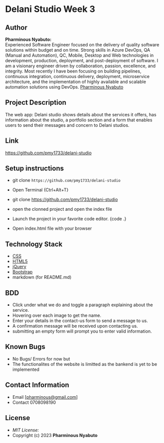 # Delani Studio  Week 3
## Author

**Pharminous Nyabuto:**  
Experienced Software Engineer focused on the delivery of quality software solutions within budget and on time. Strong skills in Azure DevOps, QA (Manual and Automation), QC, Mobile, Desktop and Web technologies in development, production, deployment, and post-deployment of software. I am a visionary engineer driven by collaboration, passion, excellence, and integrity. Most recently I have been focusing on building pipelines, continuous integration, continuous delivery, deployment, microservice architecture, and the implementation of highly available and scalable automation solutions using DevOps.
[Pharminous Nyabuto](https://github.com/pmy1733)

## Project Description

The web app: Delani studio shows details about the services it offers, has information about the studio, a portfolio section and a form that enables users to send their messages and concern to Delani studios. 

## Link 
https://github.com/pmy1733/delani-studio


## Setup instructions

* git clone ```https://github.com/pmy1733/delani-studio```

* Open Terminal {Ctrl+Alt+T}

* git clone https://github.com/pmy1733/delani-studio

* open the clonned project and open the index file

* Launch the project in your favorite code editor. {code .}

* Open index.html file with your browser

## Technology Stack


* [CSS](https://github.com/topics/css3)
* [HTML5](https://github.com/topics/html5)
* [jQuery](https://github.com/topics/javascript)
* [Bootstrap](https://github.com/topics/bootstrap)
* markdown (for README.md)


## BDD
* Click under what we do and toggle a paragraph explaining about the service.
* Hovering over each image to get the name.
* Enter your details in the contact-us form to send a message to us.
* A confirmation message will be received upon contacting us.
* submitting an empty form will prompt you to enter valid information.


## Known Bugs
* No Bugs/ Errors for now but 
* The functionalites of the website is limitted as the bankend is yet to be implemented

## Contact Information 

* Email [pharminous@gmail.com]
* Contact 0708098190
## License
* *MIT License:*
* Copyright (c) 2023 **Pharminous Nyabuto**
